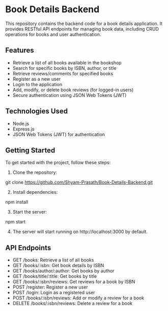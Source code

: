 # Book Details Backend

This repository contains the backend code for a book details application. It provides RESTful API endpoints for managing book data, including CRUD operations for books and user authentication.

## Features

- Retrieve a list of all books available in the bookshop
- Search for specific books by ISBN, author, or title
- Retrieve reviews/comments for specified books
- Register as a new user
- Login to the application
- Add, modify, or delete book reviews (for logged-in users)
- Secure authentication using JSON Web Tokens (JWT)

## Technologies Used

- Node.js
- Express.js
- JSON Web Tokens (JWT) for authentication

## Getting Started

To get started with the project, follow these steps:

1. Clone the repository:

git clone https://github.com/Shyam-Prasath/Book-Details-Backend.git

2. Install dependencies:

npm install

3. Start the server:

npm start

4. The server will start running on http://localhost:3000 by default.

## API Endpoints

- GET /books: Retrieve a list of all books
- GET /books/:isbn: Get book details by ISBN
- GET /books/author/:author: Get books by author
- GET /books/title/:title: Get books by title
- GET /books/:isbn/reviews: Get reviews for a book by ISBN
- POST /register: Register a new user
- POST /login: Login as a registered user
- POST /books/:isbn/reviews: Add or modify a review for a book
- DELETE /books/:isbn/reviews: Delete a review for a book


